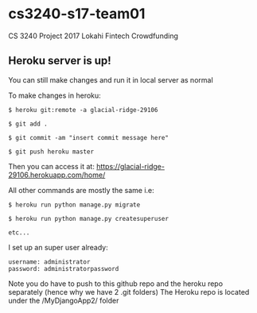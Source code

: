 # cs3240-s17-team01
CS 3240 Project 2017
Lokahi Fintech Crowdfunding

## Heroku server is up!

You can still make changes and run it in local server as normal

To make changes in heroku:

    $ heroku git:remote -a glacial-ridge-29106

    $ git add .
  
    $ git commit -am "insert commit message here"
  
    $ git push heroku master
  
  Then you can access it at: https://glacial-ridge-29106.herokuapp.com/home/
  
  All other commands are mostly the same i.e:
  
    $ heroku run python manage.py migrate
    
    $ heroku run python manage.py createsuperuser
    
    etc...

I set up an super user already:

    username: administrator
    password: administratorpassword
  
Note you do have to push to this github repo and the heroku repo separately (hence why we have 2 .git folders)
The Heroku repo is located under the /MyDjangoApp2/ folder 
